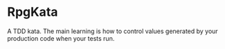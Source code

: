# RpgKata
A TDD kata.  The main learning is how to control values generated by your production code when your tests run.
